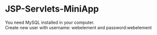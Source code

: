 # JSP-Servlets-MiniApp
You need MySQL installed in your computer. <br/>
Create new user with username: webelement and password:webelement
